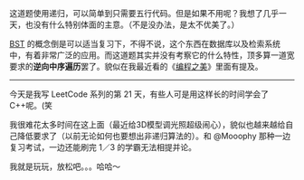 这道题使用递归，可以简单到只需要五行代码。但是如果不用呢？我想了几乎一天，也没有什么特别体面的主意。（不是没办法，是太不优美了。）

[BST](http://en.wikipedia.org/wiki/Binary_search_tree) 的概念倒是可以适当复习下，不得不说，这个东西在数据库以及检索系统中，有着非常广泛的应用。而这道题其实并没有考察它的什么特性，顶多算一道宽要求的**逆向中序遍历**罢了。貌似在我最近看的《[编程之美](http://book.douban.com/subject/3004255/)》里面有提及。

-------

今天是我写 LeetCode 系列的第 21 天，有些人可是用这样长的时间学会了C++呢。(笑

我很难花太多时间在这上面（最近给3D模型调光照超级闹心），貌似也越来越给自己降低要求了（以前无论如何也要想出非递归算法的）。和 @Mooophy 那种一边复习考试，一边还能刷完 1／3 的学霸无法相提并论。

我就是玩玩，放松吧。。。哈哈～
